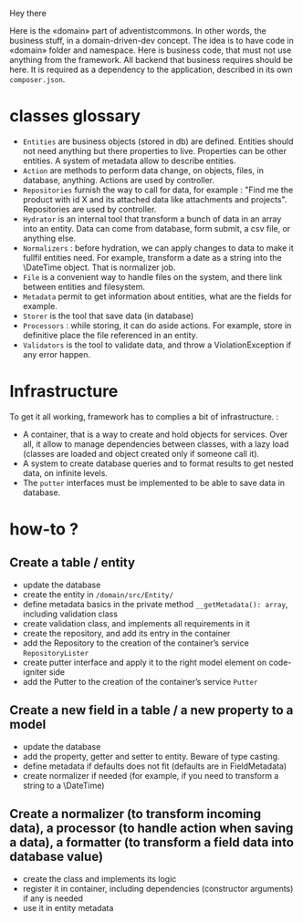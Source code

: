 Hey there

Here is the «domain» part of adventistcommons. In other words, the business stuff, in a domain-driven-dev concept. The idea is to have code in «domain» folder and namespace. Here is business code, that must not use anything from the framework. All backend that business requires should be here. It is required as a dependency to the application, described in its own ```composer.json```.

# classes glossary
* ```Entities``` are business objects (stored in db) are defined. Entities should not need anything but there properties to live. Properties can be other entities. A system of metadata allow to describe entities.
* ```Action``` are methods to perform data change, on objects, files, in database, anything. Actions are used by controller.
* ```Repositories``` furnish the way to call for data, for example : "Find me the product with id X and its attached data like attachments and projects". Repositories are used by controller.
* ```Hydrator``` is an internal tool that transform a bunch of data in an array into an entity. Data can come from database, form submit, a csv file, or anything else.
* ```Normalizers``` : before hydration, we can apply changes to data to make it fullfil entities need. For example, transform a date as a string into the \DateTime object. That is normalizer job.
* ```File``` is a convenient way to handle files on the system, and there link between entities and filesystem.
* ```Metadata``` permit to get information about entities, what are the fields for example.
* ```Storer``` is the tool that save data (in database)
* ```Processors``` : while storing, it can do aside actions. For example, store in definitive place the file referenced in an entity.
* ```Validators``` is the tool to validate data, and throw a ViolationException if any error happen.

# Infrastructure
To get it all working, framework has to complies a bit of infrastructure. :
* A container, that is a way to create and hold objects for services. Over all, it allow to manage dependencies between classes, with a lazy load (classes are loaded and object created only if someone call it).
* A system to create database queries and to format results to get nested data, on infinite levels.
* The ```putter``` interfaces must be implemented to be able to save data in database.

# how-to ?

## Create a table / entity
* update the database
* create the entity in ```/domain/src/Entity/```
* define metadata basics in the private method ```__getMetadata(): array```, including validation class
* create validation class, and implements all requirements in it
* create the repository, and add its entry in the container
* add the Repository to the creation of the container’s service `RepositoryLister`
* create putter interface and apply it to the right model element on code-igniter side
* add the Putter to the creation of the container’s service `Putter`

## Create a new field in a table / a new property to a model
* update the database
* add the property, getter and setter to entity. Beware of type casting.
* define metadata if defaults does not fit (defaults are in FieldMetadata)
* create normalizer if needed (for example, if you need to transform a string to a \DateTime)

## Create a normalizer (to transform incoming data), a processor (to handle action when saving a data), a formatter (to transform a field data into database value)
* create the class and implements its logic
* register it in container, including dependencies (constructor arguments) if any is needed
* use it in entity metadata
